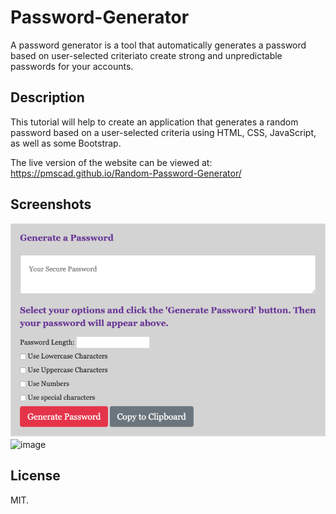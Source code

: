 # Password-Generator

A password generator is a tool that automatically generates a password based on user-selected criteriato create strong and unpredictable passwords for your accounts.

## Description

This tutorial will help to create an application that generates a random password based on a user-selected criteria using HTML, CSS, JavaScript, as well as some Bootstrap.

The live version of the website can be viewed at: https://pmscad.github.io/Random-Password-Generator/

## Screenshots

![image](assets/Password-Generator-1.png)
![image]()

## License

MIT.
